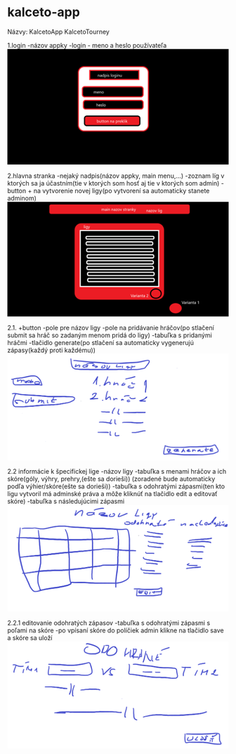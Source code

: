 # kalceto-app
Názvy:
KalcetoApp
KalcetoTourney

1.login
-názov appky
-login - meno a heslo používateľa
<img src=https://github.com/AppsLab-2/kalceto-app/blob/master/unknown.png>

2.hlavna stranka
-nejaký nadpis(názov appky, main menu,...)
-zoznam líg v ktorých sa ja účastním(tie v ktorých som hosť aj tie v ktorých som admin)
-button + na vytvorenie novej ligy(po vytvorení sa automaticky stanete adminom)
<img src=https://github.com/AppsLab-2/kalceto-app/blob/master/MAIN.png>

2.1. +button
-pole pre názov ligy
-pole na pridávanie hráčov(po stlačení submit sa hráč so zadaným menom pridá do ligy)
-tabuľka s pridanými hráčmi
-tlačidlo generate(po stlačení sa automaticky vygenerujú zápasy(každý proti každému))
<img src=https://github.com/AppsLab-2/kalceto-app/blob/master/Vytvorenie_ligy.png>

2.2 informácie k špecifickej lige
-názov ligy
-tabuľka s menami hráčov a ich skóre(góly, výhry, prehry,(ešte sa dorieši)) (zoradené bude automaticky podľa výhier/skóre(ešte sa dorieši))
-tabuľka s odohratými zápasmi(ten kto ligu vytvoril má adminské práva a môže kliknúť na tlačidlo edit a editovať skóre)
-tabuľka s následujúcimi zápasmi
<img src=https://github.com/AppsLab-2/kalceto-app/blob/master/Liga.png>

2.2.1 editovanie odohratých zápasov
-tabuľka s odohratými zápasmi s poľami na skóre
-po vpísaní skóre do políčiek admin klikne na tlačidlo save a skóre sa uloží
<img src=https://github.com/AppsLab-2/kalceto-app/blob/master/Historia_zapasov2.png>
